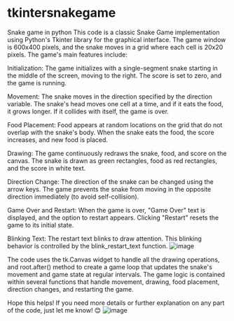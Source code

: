 # tkintersnakegame
Snake game in python
This code is a classic Snake Game implementation using Python's Tkinter library for the graphical interface. The game window is 600x400 pixels, and the snake moves in a grid where each cell is 20x20 pixels. The game's main features include:

Initialization: The game initializes with a single-segment snake starting in the middle of the screen, moving to the right. The score is set to zero, and the game is running.

Movement: The snake moves in the direction specified by the direction variable. The snake's head moves one cell at a time, and if it eats the food, it grows longer. If it collides with itself, the game is over.

Food Placement: Food appears at random locations on the grid that do not overlap with the snake's body. When the snake eats the food, the score increases, and new food is placed.

Drawing: The game continuously redraws the snake, food, and score on the canvas. The snake is drawn as green rectangles, food as red rectangles, and the score in white text.

Direction Change: The direction of the snake can be changed using the arrow keys. The game prevents the snake from moving in the opposite direction immediately (to avoid self-collision).

Game Over and Restart: When the game is over, "Game Over" text is displayed, and the option to restart appears. Clicking "Restart" resets the game to its initial state.

Blinking Text: The restart text blinks to draw attention. This blinking behavior is controlled by the blink_restart_text function.
![image](https://github.com/user-attachments/assets/6b3fcb72-c762-4d6f-9644-39d5b1dcf619)

The code uses the tk.Canvas widget to handle all the drawing operations, and root.after() method to create a game loop that updates the snake's movement and game state at regular intervals. The game logic is contained within several functions that handle movement, drawing, food placement, direction changes, and restarting the game.

Hope this helps! If you need more details or further explanation on any part of the code, just let me know! 😊
![image](https://github.com/user-attachments/assets/add5a161-261b-4260-8178-2668240adf50)
